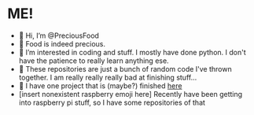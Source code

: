 # ME!
- 👋 Hi, I’m @PreciousFood
- 🍔 Food is indeed precious. 
- 👀 I’m interested in coding and stuff. I mostly have done python. I don't have the patience to really learn anything ese.
- 🎲 These repositories are just a bunch of random code I've thrown together. I am really really really bad at finishing stuff...
- 🏁 I have one project that is (maybe?) finished [here](https://github.com/PreciousFood/ASCII_PyGraphics)
- [insert nonexistent raspberry emoji here] Recently have been getting into raspberry pi stuff, so I have some repositories of that


<!---
PreciousFood/PreciousFood is a ✨ special ✨ repository because its `README.md` (this file) appears on your GitHub profile.
You can click the Preview link to take a look at your changes. 
--->
